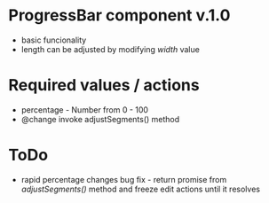# ProgressBar component v.1.0
- basic funcionality
- length can be adjusted by modifying <i>width</i> value

# Required values / actions
- percentage - Number from 0 - 100
- @change invoke adjustSegments() method

# ToDo
- rapid percentage changes bug fix - return promise from <i>adjustSegments()</i> method and freeze edit actions until it resolves